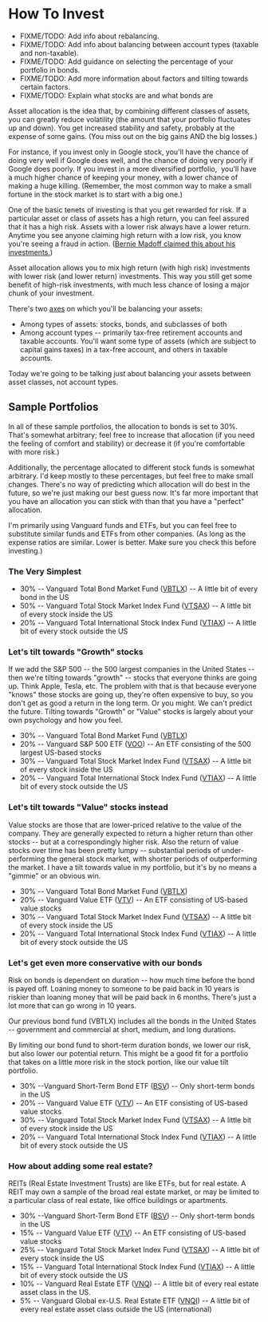 # How To Invest

* FIXME/TODO: Add info about rebalancing.
* FIXME/TODO: Add info about balancing between account types (taxable and non-taxable).
* FIXME/TODO: Add guidance on selecting the percentage of your portfolio in bonds.
* FIXME/TODO: Add more information about factors and tilting towards certain factors.
* FIXME/TODO: Explain what stocks are and what bonds are

Asset allocation is the idea that, by combining different classes of
assets, you can greatly reduce volatility (the amount that your portfolio fluctuates up and down). You get increased stability and safety, probably at the
expense of some gains. (You miss out on the big gains AND the big losses.)

For instance, if you invest only in Google stock, you'll have the chance of doing very well if Google does well, and the chance of doing very poorly if Google does poorly. If you invest in a more diversified portfolio,  you'll have a much higher chance of keeping your money, with a lower chance of making a huge killing. (Remember, the most common way to make a small fortune in the stock market is to start with a big one.)

One of the basic tenets of investing is that you get rewarded for risk. If a particular asset or class of assets has a high return, you can feel assured that it has a high risk. Assets with a lower risk always have a lower return. Anytime you see anyone claiming high return with a low risk, you know you're seeing a fraud in action. ([Bernie Madoff claimed this about his investments.](http://en.wikipedia.org/wiki/Madoff_investment_scandal))

Asset allocation allows you to mix high return (with high risk)
investments with lower risk (and lower return) investments. This way you
still get some benefit of high-risk investments, with much less chance
of losing a major chunk of your investment.

There's two [axes](https://www.grammar-monster.com/plurals/plural_of_axis.htm) on which you'll be balancing your assets:

* Among types of assets: stocks, bonds, and subclasses of both
* Among account types -- primarily tax-free retirement accounts and taxable accounts. You'll want some type of assets (which are subject to capital gains taxes) in a tax-free account, and others in taxable accounts.

Today we're going to be talking just about balancing your assets between asset classes, not account types.

## Sample Portfolios

In all of these sample portfolios, the allocation to bonds is set to 30%. That's somewhat arbitrary; feel free to increase that allocation (if you need the feeling of comfort and stability) or decrease it (if you're comfortable with more risk.)

Additionally, the percentage allocated to different stock funds is somewhat arbitrary. I'd keep mostly to these percentages, but feel free to make small changes. There's no way of predicting which allocation will do best in the future, so we're just making our best guess now. It's far more important that you have an allocation you can stick with than that you have a "perfect" allocation.

I'm primarily using Vanguard funds and ETFs, but you can feel free to substitute similar funds and ETFs from other companies. (As long as the expense ratios are similar. Lower is better. Make sure you check this before investing.)

### The Very Simplest

* 30% -- Vanguard Total Bond Market Fund ([VBTLX](https://investor.vanguard.com/investment-products/mutual-funds/profile/vbtlx)) -- A little bit of every bond in the US
* 50% -- Vanguard Total Stock Market Index Fund ([VTSAX](https://investor.vanguard.com/investment-products/mutual-funds/profile/vtsax)) -- A little bit of every stock inside the US
* 20% -- Vanguard Total International Stock Index Fund ([VTIAX](https://investor.vanguard.com/investment-products/mutual-funds/profile/vtiax)) -- A little bit of every stock outside the US

### Let's tilt towards "Growth" stocks

If we add the S&P 500 -- the 500 largest companies in the United States -- then we're tilting towards "growth" -- stocks that everyone thinks are going up. Think Apple, Tesla, etc. The problem with that is that because everyone "knows" those stocks are going up, they're often expensive to buy, so you don't get as good a return in the long term. Or you might. We can't predict the future. Tilting towards "Growth" or "Value" stocks is largely about your own psychology and how you feel.

* 30% -- Vanguard Total Bond Market Fund ([VBTLX](https://investor.vanguard.com/investment-products/mutual-funds/profile/vbtlx))
* 20% -- Vanguard S&P 500 ETF ([VOO](https://advisors.vanguard.com/investments/products/voo/vanguard-sp-500-etf)) -- An ETF consisting of the 500 largest US-based stocks
* 30% -- Vanguard Total Stock Market Index Fund ([VTSAX](https://investor.vanguard.com/investment-products/mutual-funds/profile/vtsax)) -- A little bit of every stock inside the US
* 20% -- Vanguard Total International Stock Index Fund ([VTIAX](https://investor.vanguard.com/investment-products/mutual-funds/profile/vtiax)) -- A little bit of every stock outside the US

### Let's tilt towards "Value" stocks instead

Value stocks are those that are lower-priced relative to the value of the company. They are generally expected to return a higher return than other stocks -- but at a correspondingly higher risk. Also the return of value stocks over time has been pretty lumpy -- substantial periods of under-performing the general stock market, with shorter periods of outperforming the market. I have a tilt towards value in my portfolio, but it's by no means a "gimmie" or an obvious win.

* 30% -- Vanguard Total Bond Market Fund ([VBTLX](https://investor.vanguard.com/investment-products/mutual-funds/profile/vbtlx))
* 20% -- Vanguard Value ETF ([VTV](https://investor.vanguard.com/investment-products/etfs/profile/vtv)) -- An ETF consisting of US-based value stocks
* 30% -- Vanguard Total Stock Market Index Fund ([VTSAX](https://investor.vanguard.com/investment-products/mutual-funds/profile/vtsax)) -- A little bit of every stock inside the US
* 20% -- Vanguard Total International Stock Index Fund ([VTIAX](https://investor.vanguard.com/investment-products/mutual-funds/profile/vtiax)) -- A little bit of every stock outside the US

### Let's get even more conservative with our bonds

Risk on bonds is dependent on duration -- how much time before the bond is payed off. Loaning money to someone to be paid back in 10 years is riskier than loaning money that will be paid back in 6 months. There's just a lot more that can go wrong in 10 years.

Our previous bond fund (VBTLX) includes all the bonds in the United States -- government and commercial at short, medium, and long durations.

By limiting our bond fund to short-term duration bonds, we lower our risk, but also lower our potential return. This might be a good fit for a portfolio that takes on a little more risk in the stock portion, like our value tilt portfolio.

* 30% --Vanguard Short-Term Bond ETF ([BSV](https://investor.vanguard.com/investment-products/etfs/profile/bsv)) -- Only short-term bonds in the US
* 20% -- Vanguard Value ETF ([VTV](https://investor.vanguard.com/investment-products/etfs/profile/vtv)) -- An ETF consisting of US-based value stocks
* 30% -- Vanguard Total Stock Market Index Fund ([VTSAX](https://investor.vanguard.com/investment-products/mutual-funds/profile/vtsax)) -- A little bit of every stock inside the US
* 20% -- Vanguard Total International Stock Index Fund ([VTIAX](https://investor.vanguard.com/investment-products/mutual-funds/profile/vtiax)) -- A little bit of every stock outside the US

### How about adding some real estate?

REITs (Real Estate Investment Trusts) are like ETFs, but for real estate. A REIT may own a sample of the broad real estate market, or may be limited to a particular class of real estate, like office buildings or apartments.

* 30% --Vanguard Short-Term Bond ETF ([BSV](https://investor.vanguard.com/investment-products/etfs/profile/bsv)) -- Only short-term bonds in the US
* 15% -- Vanguard Value ETF ([VTV](https://investor.vanguard.com/investment-products/etfs/profile/vtv)) -- An ETF consisting of US-based value stocks
* 25% -- Vanguard Total Stock Market Index Fund ([VTSAX](https://investor.vanguard.com/investment-products/mutual-funds/profile/vtsax)) -- A little bit of every stock inside the US
* 15% -- Vanguard Total International Stock Index Fund ([VTIAX](https://investor.vanguard.com/investment-products/mutual-funds/profile/vtiax)) -- A little bit of every stock outside the US
* 10% -- Vanguard Real Estate ETF ([VNQ](https://investor.vanguard.com/investment-products/etfs/profile/vnq)) -- A little bit of every real estate asset class in the US.
* 5% -- Vanguard Global ex-U.S. Real Estate ETF ([VNQI](https://investor.vanguard.com/investment-products/etfs/profile/vnqi)) -- A little bit of every real estate asset class outside the US (international)
